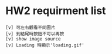 # HW2 requirment list

    [v] 可左右觀看不同圖⽚
    [v] 到結尾時按鈕不可以再按
    [v] show image source
    [v] Loading 時顯⽰'loading.gif'
    
